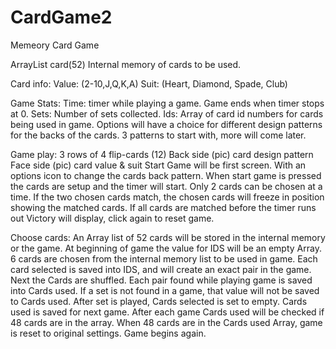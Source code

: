 # CardGame2

Memeory Card Game

ArrayList<Cards> card(52)
Internal memory of cards to be used.

Card info: 
Value: (2-10,J,Q,K,A)
Suit: (Heart, Diamond, Spade, Club)

Game Stats:
Time: timer while playing a game. Game ends when timer stops at 0.
Sets: Number of sets collected.
Ids: Array of card id numbers for cards being used in game.
Options will have a choice for different design patterns for the backs of the cards. 3 patterns to start with, more will come later. 

Game play: 
  3 rows of 4 flip-cards (12)
  Back side (pic) card design pattern
  Face side (pic) card value & suit
  Start Game will be first screen. With an options icon to change the cards back pattern.
  When start game is pressed the cards are setup and the timer will start. 
  Only 2 cards can be chosen at a time. 
  If the two chosen cards match, the chosen cards will freeze in position showing the matched cards. 
  If all cards are matched before the timer runs out Victory will display, click again to reset game.

Choose cards:
  An Array list of 52 cards will be stored in the internal memory or the game. 
  At beginning of game the value for IDS will be an empty Array. 
  6 cards are chosen from the internal memory list to be used in game. 
  Each card selected is saved into IDS, and will create an exact pair in the game.
  Next the Cards are shuffled. 
  Each pair found while playing game is saved into Cards used.
  If a set is not found in a game, that value will not be saved to Cards used. 
  After set is played, Cards selected is set to empty. Cards used is saved for next game. 
  After each game Cards used will be checked if 48 cards are in the array. When 48 cards are in the Cards used Array, game is reset to original settings. 
  Game begins again.

